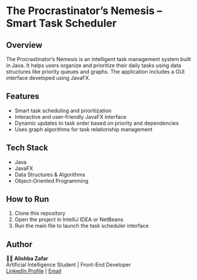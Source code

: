 # The Procrastinator’s Nemesis – Smart Task Scheduler

## Overview
The Procrastinator’s Nemesis is an intelligent task management system built in Java. 
It helps users organize and prioritize their daily tasks using data structures like priority queues and graphs. 
The application includes a GUI interface developed using JavaFX.

## Features
- Smart task scheduling and prioritization
- Interactive and user-friendly JavaFX interface
- Dynamic updates to task order based on priority and dependencies
- Uses graph algorithms for task relationship management

## Tech Stack
- Java
- JavaFX
- Data Structures & Algorithms
- Object-Oriented Programming

## How to Run
1. Clone this repository  
2. Open the project in IntelliJ IDEA or NetBeans  
3. Run the main file to launch the task scheduler interface

## Author
👩‍💻 **Alishba Zafar**  
Artificial Intelligence Student | Front-End Developer  
[LinkedIn Profile](https://www.linkedin.com/in/your-link) | [Email](mailto:your-email@gmail.com)
